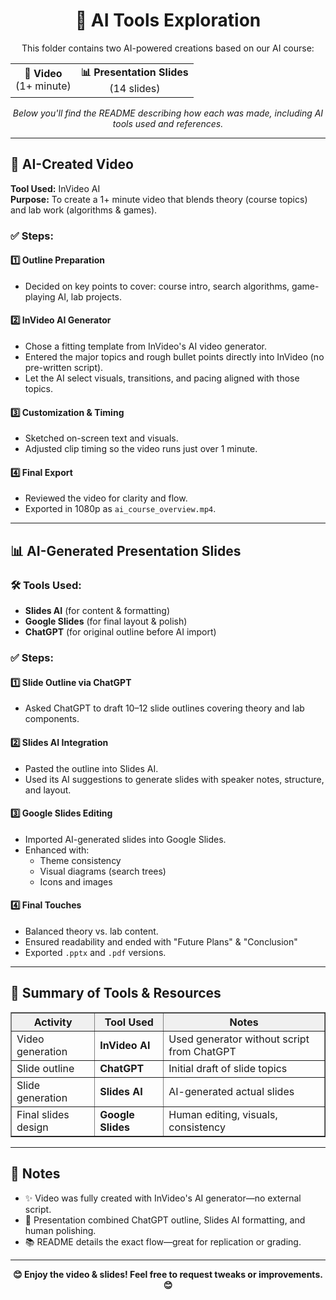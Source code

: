 <!DOCTYPE html>
<html>
<body>

<h1 align="center">📁 AI Tools Exploration</h1>

<p align="center">
This folder contains two AI-powered creations based on our AI course:
</p>

<div align="center">
  <table>
    <tr>
      <td align="center"><strong>🎥 Video</strong><br>(1+ minute)</td>
      <td align="center"><strong>📊 Presentation Slides</strong><br>(14 slides)</td>
    </tr>
  </table>
</div>

<p align="center">
<em>Below you'll find the README describing how each was made, including AI tools used and references.</em>
</p>

<hr>

<h2>🎥 AI-Created Video</h2>

  <tr>
    <td><strong>Tool Used:</strong></td>
    <td>InVideo AI</td>
  </tr>
  <br>
  <tr>
    <td><strong>Purpose:</strong></td>
    <td>To create a 1+ minute video that blends theory (course topics) and lab work (algorithms & games).</td>
  </tr>


<h3>✅ Steps:</h3>

<h4>1️⃣ Outline Preparation</h4>
<ul>
  <li>Decided on key points to cover: course intro, search algorithms, game-playing AI, lab projects.</li>
</ul>

<h4>2️⃣ InVideo AI Generator</h4>
<ul>
  <li>Chose a fitting template from InVideo's AI video generator.</li>
  <li>Entered the major topics and rough bullet points directly into InVideo (no pre-written script).</li>
  <li>Let the AI select visuals, transitions, and pacing aligned with those topics.</li>
</ul>

<h4>3️⃣ Customization & Timing</h4>
<ul>
  <li>Sketched on-screen text and visuals.</li>
  <li>Adjusted clip timing so the video runs just over 1 minute.</li>
</ul>

<h4>4️⃣ Final Export</h4>
<ul>
  <li>Reviewed the video for clarity and flow.</li>
  <li>Exported in 1080p as <code>ai_course_overview.mp4</code>.</li>
</ul>

<hr>

<h2>📊 AI-Generated Presentation Slides</h2>

<h3>🛠️ Tools Used:</h3>
<ul>
  <li><strong>Slides AI</strong> (for content & formatting)</li>
  <li><strong>Google Slides</strong> (for final layout & polish)</li>
  <li><strong>ChatGPT</strong> (for original outline before AI import)</li>
</ul>

<h3>✅ Steps:</h3>

<h4>1️⃣ Slide Outline via ChatGPT</h4>
<ul>
  <li>Asked ChatGPT to draft 10–12 slide outlines covering theory and lab components.</li>
</ul>

<h4>2️⃣ Slides AI Integration</h4>
<ul>
  <li>Pasted the outline into Slides AI.</li>
  <li>Used its AI suggestions to generate slides with speaker notes, structure, and layout.</li>
</ul>

<h4>3️⃣ Google Slides Editing</h4>
<ul>
  <li>Imported AI-generated slides into Google Slides.</li>
  <li>Enhanced with:
    <ul>
      <li>Theme consistency</li>
      <li>Visual diagrams (search trees)</li>
      <li>Icons and images</li>
    </ul>
  </li>
</ul>

<h4>4️⃣ Final Touches</h4>
<ul>
  <li>Balanced theory vs. lab content.</li>
  <li>Ensured readability and ended with "Future Plans" & "Conclusion"</li>
  <li>Exported <code>.pptx</code> and <code>.pdf</code> versions.</li>
</ul>

<hr>

<h2>🧭 Summary of Tools & Resources</h2>

<table border="1" width="100%">
  <thead>
    <tr style="background-color: #f0f0f0;">
      <th>Activity</th>
      <th>Tool Used</th>
      <th>Notes</th>
    </tr>
  </thead>
  <tbody>
    <tr>
      <td>Video generation</td>
      <td><strong>InVideo AI</strong></td>
      <td>Used generator without script from ChatGPT</td>
    </tr>
    <tr>
      <td>Slide outline</td>
      <td><strong>ChatGPT</strong></td>
      <td>Initial draft of slide topics</td>
    </tr>
    <tr>
      <td>Slide generation</td>
      <td><strong>Slides AI</strong></td>
      <td>AI-generated actual slides</td>
    </tr>
    <tr>
      <td>Final slides design</td>
      <td><strong>Google Slides</strong></td>
      <td>Human editing, visuals, consistency</td>
    </tr>
  </tbody>
</table>

<hr>

<h2>📌 Notes</h2>
<ul>
  <li>✨ Video was fully created with InVideo's AI generator—no external script.</li>
  <li>📝 Presentation combined ChatGPT outline, Slides AI formatting, and human polishing.</li>
  <li>📚 README details the exact flow—great for replication or grading.</li>
</ul>

<hr>

<p align="center">
  <strong>😊 Enjoy the video & slides! Feel free to request tweaks or improvements. 😊</strong>
</p>

</body>
</html>

